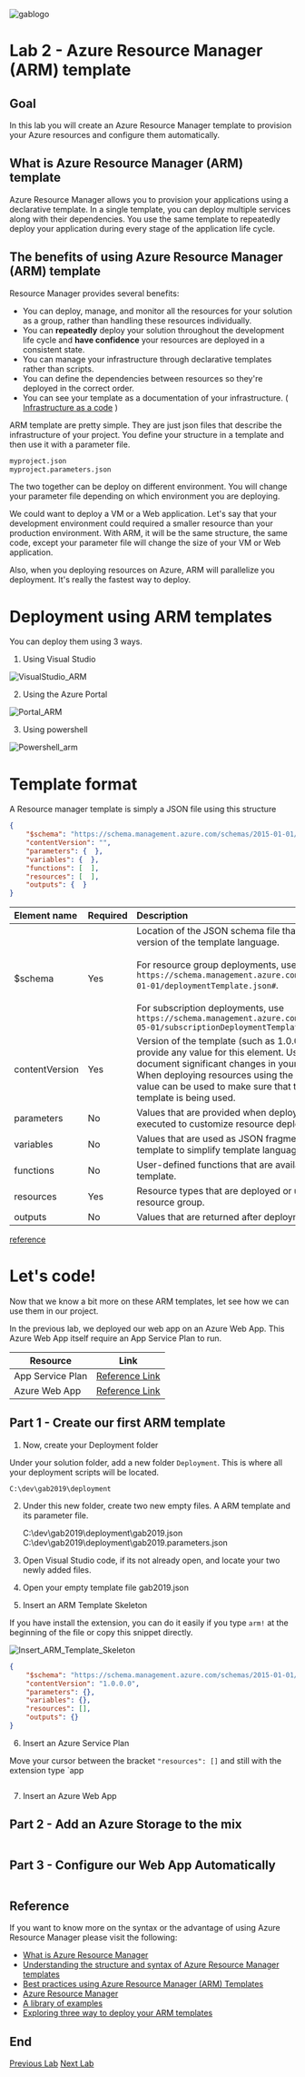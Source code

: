 ![gablogo][gablogo]

# Lab 2 - Azure Resource Manager (ARM) template

## Goal

In this lab you will create an Azure Resource Manager template to provision your Azure resources and configure them automatically.

## What is Azure Resource Manager (ARM) template

Azure Resource Manager allows you to provision your applications using a declarative template. In a single template, you can deploy multiple services along with their dependencies. You use the same template to repeatedly deploy your application during every stage of the application life cycle.

## The benefits of using Azure Resource Manager (ARM) template

Resource Manager provides several benefits:

* You can deploy, manage, and monitor all the resources for your solution as a group, rather than handling these resources individually.
* You can **repeatedly** deploy your solution throughout the development life cycle and **have confidence** your resources are deployed in a consistent state.
* You can manage your infrastructure through declarative templates rather than scripts.
* You can define the dependencies between resources so they're deployed in the correct order.
* You can see your template as a documentation of your infrastructure.  ( [Infrastructure as a code](https://docs.microsoft.com/en-us/azure/devops/learn/what-is-infrastructure-as-code) )

ARM template are pretty simple.  They are just json files that describe the infrastructure of your project. You define your structure in a template and then use it with a parameter file.

```txt
myproject.json
myproject.parameters.json
```

The two together can be deploy on different environment.  You will change your parameter file depending on which environment you are deploying.

We could want to deploy a VM or a Web application.  Let's say that your development environment could required a smaller resource than your production environment. With ARM, it will be the same structure, the same code, except your parameter file will change the size of your VM or Web application.

Also, when you deploying resources on Azure, ARM will parallelize you deployment.  It's really the fastest way to deploy.

# Deployment using ARM templates

You can deploy them using 3 ways.

1) Using Visual Studio

![VisualStudio_ARM](http://techgenix.com/tgwordpress/wp-content/uploads/2018/06/1050-05-04-1-1024x399.png)

2) Using the Azure Portal

![Portal_ARM](http://techgenix.com/tgwordpress/wp-content/uploads/2018/06/1050-05-07.png)

3) Using powershell

![Powershell_arm](http://techgenix.com/tgwordpress/wp-content/uploads/2018/06/1050-05-08-1024x390.png)

# Template format

A Resource manager template is simply a JSON file using this structure

```json
{
    "$schema": "https://schema.management.azure.com/schemas/2015-01-01/deploymentTemplate.json#",
    "contentVersion": "",
    "parameters": {  },
    "variables": {  },
    "functions": [  ],
    "resources": [  ],
    "outputs": {  }
}
```

| Element name | Required | Description |
|:--- |:--- |:--- |
| $schema |Yes |Location of the JSON schema file that describes the version of the template language.<br><br> For resource group deployments, use `https://schema.management.azure.com/schemas/2015-01-01/deploymentTemplate.json#`.<br><br>For subscription deployments, use `https://schema.management.azure.com/schemas/2018-05-01/subscriptionDeploymentTemplate.json#` |
| contentVersion |Yes |Version of the template (such as 1.0.0.0). You can provide any value for this element. Use this value to document significant changes in your template. When deploying resources using the template, this value can be used to make sure that the right template is being used. |
| parameters |No |Values that are provided when deployment is executed to customize resource deployment. |
| variables |No |Values that are used as JSON fragments in the template to simplify template language expressions. |
| functions |No |User-defined functions that are available within the template. |
| resources |Yes |Resource types that are deployed or updated in a resource group. |
| outputs |No |Values that are returned after deployment. |

[reference](https://docs.microsoft.com/en-us/azure/azure-resource-manager/resource-group-authoring-templates)

# Let's code!

Now that we know a bit more on these ARM templates, let see how we can use them in our project.

In the previous lab, we deployed our web app on an Azure Web App.  This Azure Web App itself require an App Service Plan to run.

| Resource | Link
|-----|-----|
| App Service Plan | [Reference Link](https://docs.microsoft.com/en-us/azure/app-service/overview-hosting-plans)|
| Azure Web App | [Reference Link](https://azure.microsoft.com/en-us/services/app-service/web/)|

## Part 1 - Create our first ARM template

1) Now, create your Deployment folder

Under your solution folder, add a new folder `Deployment`.  This is where all your deployment scripts will be located.

    C:\dev\gab2019\deployment

2) Under this new folder, create two new empty files. A ARM template and its parameter file.

   C:\dev\gab2019\deployment\gab2019.json
   C:\dev\gab2019\deployment\gab2019.parameters.json

3) Open Visual Studio code, if its not already open, and locate your two newly added files.

4) Open your empty template file gab2019.json

5) Insert an ARM Template Skeleton

If you have install the extension, you can do it easily if you type `arm!` at the beginning of the file or copy this snippet directly.

![Insert_ARM_Template_Skeleton](https://raw.githubusercontent.com/sam-cogan/arm-snippets-vscode/master/Extension/images/skeleton.gif)

```json
{
    "$schema": "https://schema.management.azure.com/schemas/2015-01-01/deploymentTemplate.json#",
    "contentVersion": "1.0.0.0",
    "parameters": {},
    "variables": {},
    "resources": [],
    "outputs": {}
}

```

6) Insert an Azure Service Plan

Move your cursor between the bracket `"resources": []` and still with the extension type `app

```json

```

7) Insert an Azure Web App

## Part 2 - Add an Azure Storage to the mix


```json

```

## Part 3 - Configure our Web App Automatically


```json

```

## Reference

If you want to know more on the syntax or the advantage of using Azure Resource Manager please visit the following:

* [What is Azure Resource Manager](https://docs.microsoft.com/en-us/azure/azure-resource-manager/resource-group-overview)
* [Understanding the structure and syntax of Azure Resource Manager templates](https://docs.microsoft.com/en-us/azure/azure-resource-manager/resource-group-authoring-templates)
* [Best practices using Azure Resource Manager (ARM) Templates](https://www.youtube.com/watch?v=myYTGsONrn0)
* [Azure Resource Manager](https://azure.microsoft.com/en-us/resources/templates/)
* [A library of examples](https://github.com/Azure/azure-quickstart-templates)
* [Exploring three way to deploy your ARM templates](http://techgenix.com/deploy-arm-templates/)

## End

[Previous Lab](../Lab1/README.md)
[Next Lab](../Lab3/README.md)

[gablogo]: ../medias/GlobalAzureBootcamp2019.png "Global Azure Bootcamp 2019"
